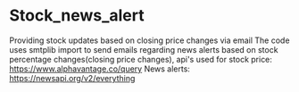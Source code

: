 # Stock_news_alert
Providing stock updates based on closing price changes via email
The code uses smtplib import to send emails regarding news alerts based on stock percentage changes(closing price changes), api's used for stock price: https://www.alphavantage.co/query
News alerts: https://newsapi.org/v2/everything
